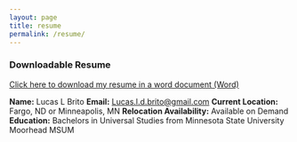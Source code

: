 ```yaml
---
layout: page
title: resume
permalink: /resume/
---
```


### Downloadable Resume
[Click here to download my resume in a word document (Word)](/assets/resume.word)

**Name:** Lucas L Brito
**Email:** Lucas.l.d.brito@gmail.com
**Current Location:** Fargo, ND or Minneapolis, MN
**Relocation Availability:** Available on Demand
**Education:** Bachelors in Universal Studies from Minnesota State University Moorhead MSUM
